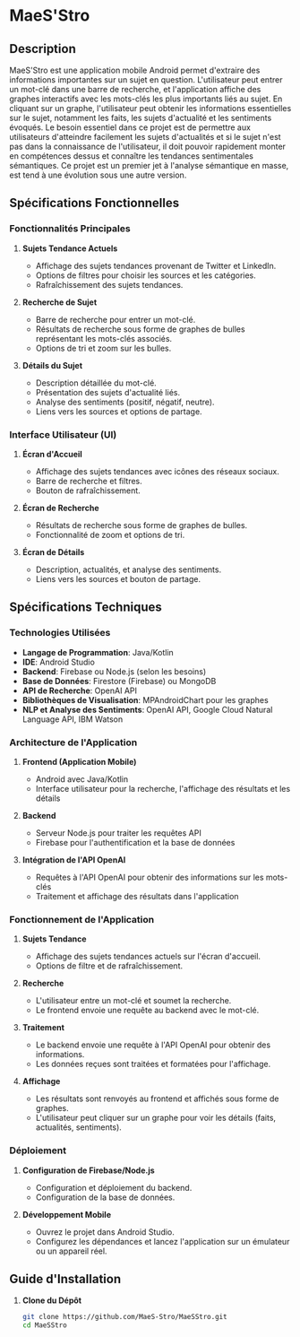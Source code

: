 # MaeS'Stro

## Description

MaeS'Stro est une application mobile Android permet d'extraire des informations importantes sur un sujet en question. L'utilisateur peut entrer un mot-clé dans une barre de recherche, et l'application affiche des graphes interactifs avec les mots-clés les plus importants liés au sujet. En cliquant sur un graphe, l'utilisateur peut obtenir les informations essentielles sur le sujet, notamment les faits, les sujets d'actualité et les sentiments évoqués. Le besoin essentiel dans ce projet est de permettre aux utilisateurs d'atteindre facilement les sujets d'actualités et si le sujet n'est pas dans la connaissance de l'utilisateur, il doit pouvoir rapidement monter en compétences dessus et connaître les tendances sentimentales sémantiques. Ce projet est un premier jet à l'analyse sémantique en masse, est tend à une évolution sous une autre version.

## Spécifications Fonctionnelles

### Fonctionnalités Principales

1. **Sujets Tendance Actuels**
   - Affichage des sujets tendances provenant de Twitter et LinkedIn.
   - Options de filtres pour choisir les sources et les catégories.
   - Rafraîchissement des sujets tendances.

2. **Recherche de Sujet**
   - Barre de recherche pour entrer un mot-clé.
   - Résultats de recherche sous forme de graphes de bulles représentant les mots-clés associés.
   - Options de tri et zoom sur les bulles.

3. **Détails du Sujet**
   - Description détaillée du mot-clé.
   - Présentation des sujets d'actualité liés.
   - Analyse des sentiments (positif, négatif, neutre).
   - Liens vers les sources et options de partage.

### Interface Utilisateur (UI)

1. **Écran d'Accueil**
   - Affichage des sujets tendances avec icônes des réseaux sociaux.
   - Barre de recherche et filtres.
   - Bouton de rafraîchissement.

2. **Écran de Recherche**
   - Résultats de recherche sous forme de graphes de bulles.
   - Fonctionnalité de zoom et options de tri.

3. **Écran de Détails**
   - Description, actualités, et analyse des sentiments.
   - Liens vers les sources et bouton de partage.

## Spécifications Techniques

### Technologies Utilisées

- **Langage de Programmation**: Java/Kotlin
- **IDE**: Android Studio
- **Backend**: Firebase ou Node.js (selon les besoins)
- **Base de Données**: Firestore (Firebase) ou MongoDB
- **API de Recherche**: OpenAI API
- **Bibliothèques de Visualisation**: MPAndroidChart pour les graphes
- **NLP et Analyse des Sentiments**: OpenAI API, Google Cloud Natural Language API, IBM Watson

### Architecture de l'Application

1. **Frontend (Application Mobile)**
   - Android avec Java/Kotlin
   - Interface utilisateur pour la recherche, l'affichage des résultats et les détails

2. **Backend**
   - Serveur Node.js pour traiter les requêtes API
   - Firebase pour l'authentification et la base de données

3. **Intégration de l'API OpenAI**
   - Requêtes à l'API OpenAI pour obtenir des informations sur les mots-clés
   - Traitement et affichage des résultats dans l'application

### Fonctionnement de l'Application

1. **Sujets Tendance**
   - Affichage des sujets tendances actuels sur l'écran d'accueil.
   - Options de filtre et de rafraîchissement.

2. **Recherche**
   - L'utilisateur entre un mot-clé et soumet la recherche.
   - Le frontend envoie une requête au backend avec le mot-clé.

3. **Traitement**
   - Le backend envoie une requête à l'API OpenAI pour obtenir des informations.
   - Les données reçues sont traitées et formatées pour l'affichage.

4. **Affichage**
   - Les résultats sont renvoyés au frontend et affichés sous forme de graphes.
   - L'utilisateur peut cliquer sur un graphe pour voir les détails (faits, actualités, sentiments).

### Déploiement

1. **Configuration de Firebase/Node.js**
   - Configuration et déploiement du backend.
   - Configuration de la base de données.

2. **Développement Mobile**
   - Ouvrez le projet dans Android Studio.
   - Configurez les dépendances et lancez l'application sur un émulateur ou un appareil réel.

## Guide d'Installation

1. **Clone du Dépôt**
   ```bash
   git clone https://github.com/MaeS-Stro/MaeSStro.git
   cd MaeSStro
